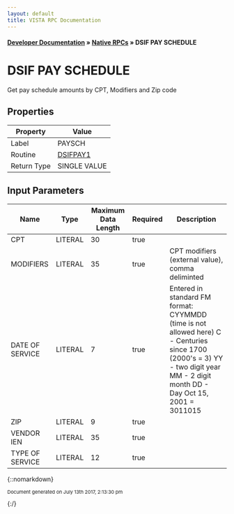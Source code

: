 ```yaml
---
layout: default
title: VISTA RPC Documentation
---
```


#### [Developer Documentation](../index) &#187; [Native RPCs](TableOfContents) &#187; DSIF PAY SCHEDULE<br/>
# DSIF PAY SCHEDULE

Get pay schedule amounts by CPT, Modifiers and Zip code

## Properties

Property | Value
--- | ---
Label | PAYSCH
Routine | [DSIFPAY1](http://code.osehra.org/dox/Routine_DSIFPAY1_source.html)
Return Type | SINGLE VALUE


## Input Parameters

Name | Type | Maximum Data Length | Required | Description
--- | --- | --- | --- | ---
CPT | LITERAL | 30 | true | 
MODIFIERS | LITERAL | 35 | true | CPT modifiers (external value), comma deliminted
DATE OF SERVICE | LITERAL | 7 | true | Entered in standard FM format:  CYYMMDD (time is not allowed here) C - Centuries since 1700 (2000&#x27;s &#x3D; 3) YY - two digit year MM - 2 digit month DD - Day Oct 15, 2001 &#x3D; 3011015  
ZIP | LITERAL | 9 | true | 
VENDOR IEN | LITERAL | 35 | true | 
TYPE OF SERVICE | LITERAL | 12 | true | 



{::nomarkdown} <br/><p style="font-size: 11px">Document generated on July 13th 2017, 2:13:30 pm</p>{:/}